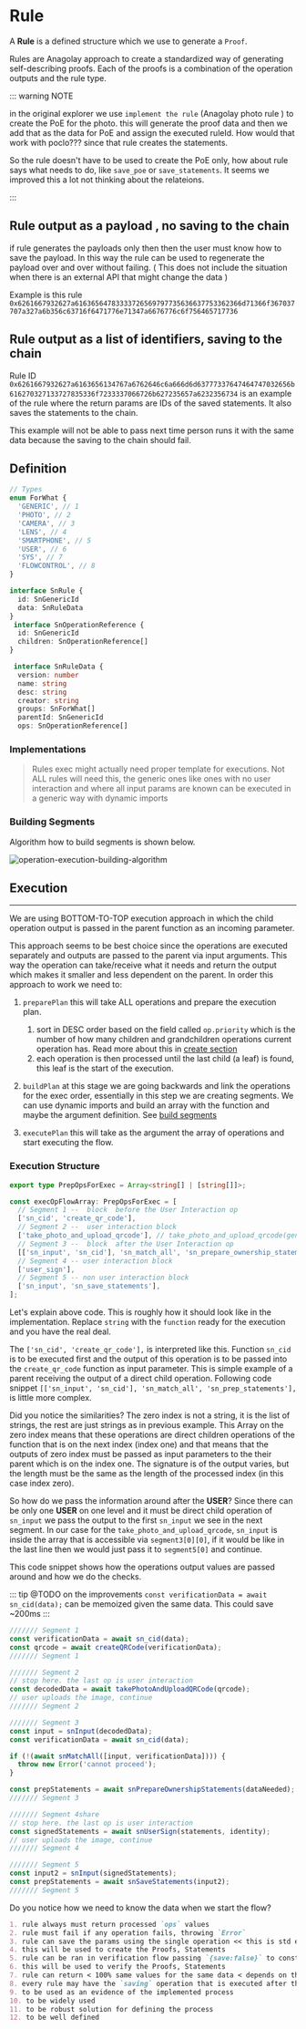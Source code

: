 # Rule

A **Rule** is a defined structure which we use to generate a `Proof`.

Rules are Anagolay approach to create a standardized way of generating self-describing proofs. Each of the proofs is a combination of the operation outputs and the rule type.

::: warning NOTE

in the original explorer we use `implement the rule` (Anagolay photo rule ) to create the PoE for the photo. this will generate the proof data and then we add that as the data for PoE and assign the executed ruleId. How would that work with poclo??? since that rule creates the statements.

So the rule doesn't have to be used to create the PoE only, how about rule says what needs to do, like `save_poe` or `save_statements`. It seems we improved this a lot not thinking about the relateions.

:::

## Rule output as a payload , no saving to the chain

if rule generates the payloads only then then the user must know how to save the payload. In this way the rule can be used to regenerate the payload over and over without failing. ( This does not include the situation when there is an external API that might change the data )

Example is this rule `0x6261667932627a61636564783333726569797735636637753362366d71366f367037707a327a6b356c63716f6471776e71347a6676776c6f756465717736`

## Rule output as a list of identifiers, saving to the chain

Rule ID `0x6261667932627a6163656134767a6762646c6a666d6d63777337647464747032656b616270327133727835336f7233337066726b627235657a6232356734` is an example of the rule where the return params are IDs of the saved statements. It also saves the statements to the chain.

This example will not be able to pass next time person runs it with the same data because the saving to the chain should fail.

## Definition

```ts
// Types
enum ForWhat {
  'GENERIC', // 1
  'PHOTO', // 2
  'CAMERA', // 3
  'LENS', // 4
  'SMARTPHONE', // 5
  'USER', // 6
  'SYS', // 7
  'FLOWCONTROL', // 8
}

interface SnRule {
  id: SnGenericId
  data: SnRuleData
}
 interface SnOperationReference {
  id: SnGenericId
  children: SnOperationReference[]
}

 interface SnRuleData {
  version: number
  name: string
  desc: string
  creator: string
  groups: SnForWhat[]
  parentId: SnGenericId
  ops: SnOperationReference[]
```

### Implementations

> Rules exec might actually need proper template for executions. Not ALL rules will need this, the generic ones like ones with no user interaction and where all input params are known can be executed in a generic way with dynamic imports

### Building Segments

Algorithm how to build segments is shown below.

![operation-execution-building-algorithm](/assets/operation-execution-building-algorithm.jpg)

## Execution

---

We are using BOTTOM-TO-TOP execution approach in which the child operation output is passed in the parent function as an incoming parameter.

This approach seems to be best choice since the operations are executed separately and outputs are passed to the parent via input arguments. This way the operation can take/receive what it needs and return the output which makes it smaller and less dependent on the parent. In order this approach to work we need to:

1. `preparePlan` this will take ALL operations and prepare the execution plan.

   1. sort in DESC order based on the field called `op.priority` which is the number of how many children and grandchildren operations current operation has. Read more about this in [create section](#create-operation)
   2. each operation is then processed until the last child (a leaf) is found, this leaf is the start of the execution.

2. `buildPlan` at this stage we are going backwards and link the operations for the exec order, essentially in this step we are creating segments. We can use dynamic imports and build an array with the function and maybe the argument definition. See [build segments](#building-segments)

3. `executePlan` this will take as the argument the array of operations and start executing the flow.

### Execution Structure

```ts
export type PrepOpsForExec = Array<string[] | [string[]]>;

const execOpFlowArray: PrepOpsForExec = [
  // Segment 1 --  block  before the User Interaction op
  ['sn_cid', 'create_qr_code'],
  // Segment 2 --  user interaction block
  ['take_photo_and_upload_qrcode'], // take_photo_and_upload_qrcode(generateQrCodeOutput)
  // Segment 3 --  block  after the User Interaction op
  [['sn_input', 'sn_cid'], 'sn_match_all', 'sn_prepare_ownership_statements'],
  // Segment 4 -- user interaction block
  ['user_sign'],
  // Segment 5 -- non user interaction block
  ['sn_input', 'sn_save_statements'],
];
```

Let's explain above code. This is roughly how it should look like in the implementation. Replace `string` with the `function` ready for the execution and you have the real deal.

The `['sn_cid', 'create_qr_code'],` is interpreted like this. Function `sn_cid` is to be executed first and the output of this operation is to be passed into the `create_qr_code` function as input parameter. This is simple example of a parent receiving the output of a direct child operation. Following code snippet `[['sn_input', 'sn_cid'], 'sn_match_all', 'sn_prep_statements'],` is little more complex.

Did you notice the similarities? The zero index is not a string, it is the list of strings, the rest are just strings as in previous example. This Array on the zero index means that these operations are direct children operations of the function that is on the next index (index one) and that means that the outputs of zero index must be passed as input parameters to the their parent which is on the index one. The signature is of the output varies, but the length must be the same as the length of the processed index (in this case index zero).

So how do we pass the information around after the **USER**? Since there can be only one **USER** on one level and it must be direct child operation of `sn_input` we pass the output to the first `sn_input` we see in the next segment. In our case for the `take_photo_and_upload_qrcode`, `sn_input` is inside the array that is accessible via `segment3[0][0]`, if it would be like in the last line then we would just pass it to `segment5[0]` and continue.

This code snippet shows how the operations output values are passed around and how we do the checks.

::: tip
@TODO on the improvements
`const verificationData = await sn_cid(data);` can be memoized given the same data. This could save ~200ms
:::

```ts
/////// Segment 1
const verificationData = await sn_cid(data);
const qrcode = await createQRCode(verificationData);
/////// Segment 1

/////// Segment 2
// stop here. the last op is user interaction
const decodedData = await takePhotoAndUploadQRCode(qrcode);
// user uploads the image, continue
/////// Segment 2

/////// Segment 3
const input = snInput(decodedData);
const verificationData = await sn_cid(data);

if (!(await snMatchAll([input, verificationData]))) {
  throw new Error('cannot proceed');
}

const prepStatements = await snPrepareOwnershipStatements(dataNeeded);
/////// Segment 3

/////// Segment 4share
// stop here. the last op is user interaction
const signedStatements = await snUserSign(statements, identity);
// user uploads the image, continue
/////// Segment 4

/////// Segment 5
const input2 = snInput(signedStatements);
const prepStatements = await snSaveStatements(input2);
/////// Segment 5
```

Do you notice how we need to know the data when we start the flow?

```md
1. rule always must return processed `ops` values
2. rule must fail if any operation fails, throwing `Error`
3. rule can save the params using the single operation << this is std exec flow
4. this will be used to create the Proofs, Statements
5. rule can be ran in verification flow passing `{save:false}` to constructor or have `verify()` method that does that internally
6. this will be used to verify the Proofs, Statements
7. rule can return < 100% same values for the same data < depends on the operations, for example the Rule that creates the photo PoE returns list of values that describe the the identifiers of the photo, if the rule returns 100% same values then we have the 100% match of the Proof, but it can happen that the photo is resized, skewed, metadata removed, in that case we can get < 100% list of values giving us the chance to see which parts are similar and deduct do we accept the input data as valid
8. every rule may have the `saving` operation that is executed after the execution flow. it save the data provided by `ops`
9. to be used as an evidence of the implemented process
10. to be widely used
11. to be robust solution for defining the process
12. to be well defined
```
